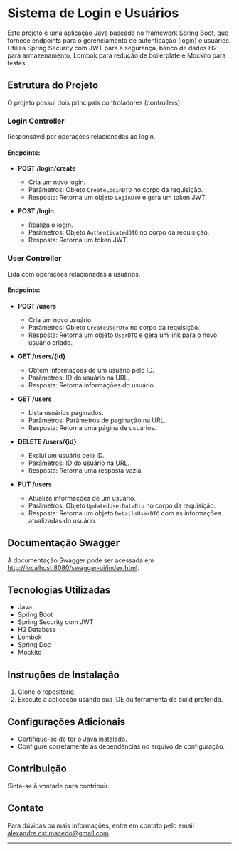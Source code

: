 # Sistema de Login e Usuários

Este projeto é uma aplicação Java baseada no framework Spring Boot, que fornece endpoints para o gerenciamento de autenticação (login) e usuários. Utiliza Spring Security com JWT para a segurança, banco de dados H2 para armazenamento, Lombok para redução de boilerplate e Mockito para testes.

## Estrutura do Projeto

O projeto possui dois principais controladores (controllers):

### Login Controller

Responsável por operações relacionadas ao login.

#### Endpoints:

- **POST /login/create**
   - Cria um novo login.
   - Parâmetros: Objeto `CreateLoginDTO` no corpo da requisição.
   - Resposta: Retorna um objeto `LoginDTO` e gera um token JWT.

- **POST /login**
   - Realiza o login.
   - Parâmetros: Objeto `AuthenticatedDTO` no corpo da requisição.
   - Resposta: Retorna um token JWT.

### User Controller

Lida com operações relacionadas a usuários.

#### Endpoints:

- **POST /users**
   - Cria um novo usuário.
   - Parâmetros: Objeto `CreateUserDto` no corpo da requisição.
   - Resposta: Retorna um objeto `UserDTO` e gera um link para o novo usuário criado.

- **GET /users/{id}**
   - Obtém informações de um usuário pelo ID.
   - Parâmetros: ID do usuário na URL.
   - Resposta: Retorna informações do usuário.

- **GET /users**
   - Lista usuários paginados.
   - Parâmetros: Parâmetros de paginação na URL.
   - Resposta: Retorna uma página de usuários.

- **DELETE /users/{id}**
   - Exclui um usuário pelo ID.
   - Parâmetros: ID do usuário na URL.
   - Resposta: Retorna uma resposta vazia.

- **PUT /users**
   - Atualiza informações de um usuário.
   - Parâmetros: Objeto `UpdatedUserDataDto` no corpo da requisição.
   - Resposta: Retorna um objeto `DetailsUserDTO` com as informações atualizadas do usuário.

## Documentação Swagger

A documentação Swagger pode ser acessada em [http://localhost:8080/swagger-ui/index.html](http://localhost:8080/swagger-ui/index.html).

## Tecnologias Utilizadas

- Java
- Spring Boot
- Spring Security com JWT
- H2 Database
- Lombok
- Spring Doc
- Mockito

## Instruções de Instalação

1. Clone o repositório.
2. Execute a aplicação usando sua IDE ou ferramenta de build preferida.

## Configurações Adicionais

- Certifique-se de ter o Java instalado.
- Configure corretamente as dependências no arquivo de configuração.

## Contribuição

Sinta-se à vontade para contribuir.

## Contato

Para dúvidas ou mais informações, entre em contato pelo email [alexandre.cst.macedo@gmail.com]()

---
